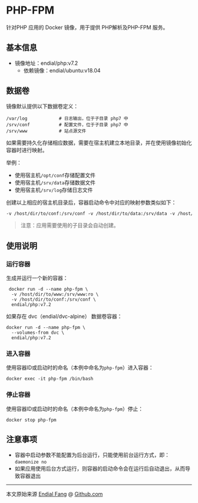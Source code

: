# PHP-FPM

针对PHP 应用的 Docker 镜像，用于提供 PHP解析及PHP-FPM 服务。




## 基本信息

* 镜像地址：endial/php:v7.2
  * 依赖镜像：endial/ubuntu:v18.04



## 数据卷

镜像默认提供以下数据卷定义：

```shell
/var/log			# 日志输出，位于子目录 php7 中
/srv/conf			# 配置文件，位于子目录 php7 中
/srv/www			# 站点源文件
```

如果需要持久化存储相应数据，需要在宿主机建立本地目录，并在使用镜像初始化容器时进行映射。

举例：

- 使用宿主机`/opt/conf`存储配置文件
- 使用宿主机`/srv/data`存储数据文件
- 使用宿主机`/srv/log`存储日志文件

创建以上相应的宿主机目录后，容器启动命令中对应的映射参数类似如下：

```dockerfile
-v /host/dir/to/conf:/srv/conf -v /host/dir/to/data:/srv/data -v /host/dir/to/log:/var/log
```

> 注意：应用需要使用的子目录会自动创建。



## 使用说明



### 运行容器

生成并运行一个新的容器：

```shell
 docker run -d --name php-fpm \
  -v /host/dir/to/www:/srv/www:ro \
  -v /host/dir/to/conf:/srv/conf \
  endial/php:v7.2
```

如果存在 dvc（endial/dvc-alpine） 数据卷容器：

```shell
docker run -d --name php-fpm \
  --volumes-from dvc \
  endial/php:v7.2
```



### 进入容器

使用容器ID或启动时的命名（本例中命名为`php-fpm`）进入容器：

```shell
docker exec -it php-fpm /bin/bash
```



### 停止容器

使用容器ID或启动时的命名（本例中命名为`php-fpm`）停止：

```shell
docker stop php-fpm
```



## 注意事项

- 容器中启动参数不能配置为后台运行，只能使用前台运行方式，即：`daemonize no`
- 如果应用使用后台方式运行，则容器的启动命令会在运行后自动退出，从而导致容器退出



----

本文原始来源 [Endial Fang](https://github.com/endial) @ [Github.com](https://github.com)
